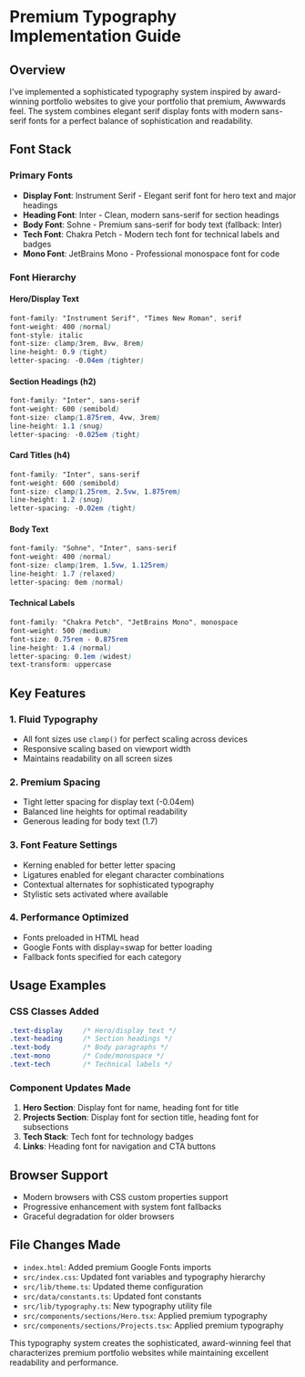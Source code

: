 # Premium Typography Implementation Guide

## Overview

I've implemented a sophisticated typography system inspired by award-winning portfolio websites to give your portfolio that premium, Awwwards feel. The system combines elegant serif display fonts with modern sans-serif fonts for a perfect balance of sophistication and readability.

## Font Stack

### Primary Fonts
- **Display Font**: Instrument Serif - Elegant serif font for hero text and major headings
- **Heading Font**: Inter - Clean, modern sans-serif for section headings
- **Body Font**: Sohne - Premium sans-serif for body text (fallback: Inter)  
- **Tech Font**: Chakra Petch - Modern tech font for technical labels and badges
- **Mono Font**: JetBrains Mono - Professional monospace font for code

### Font Hierarchy

#### Hero/Display Text
```css
font-family: "Instrument Serif", "Times New Roman", serif
font-weight: 400 (normal)
font-style: italic
font-size: clamp(3rem, 8vw, 8rem)
line-height: 0.9 (tight)
letter-spacing: -0.04em (tighter)
```

#### Section Headings (h2)
```css
font-family: "Inter", sans-serif
font-weight: 600 (semibold)  
font-size: clamp(1.875rem, 4vw, 3rem)
line-height: 1.1 (snug)
letter-spacing: -0.025em (tight)
```

#### Card Titles (h4)
```css
font-family: "Inter", sans-serif
font-weight: 600 (semibold)
font-size: clamp(1.25rem, 2.5vw, 1.875rem)  
line-height: 1.2 (snug)
letter-spacing: -0.02em (tight)
```

#### Body Text
```css
font-family: "Sohne", "Inter", sans-serif
font-weight: 400 (normal)
font-size: clamp(1rem, 1.5vw, 1.125rem)
line-height: 1.7 (relaxed)
letter-spacing: 0em (normal)
```

#### Technical Labels
```css
font-family: "Chakra Petch", "JetBrains Mono", monospace
font-weight: 500 (medium)
font-size: 0.75rem - 0.875rem
line-height: 1.4 (normal)
letter-spacing: 0.1em (widest)
text-transform: uppercase
```

## Key Features

### 1. Fluid Typography
- All font sizes use `clamp()` for perfect scaling across devices
- Responsive scaling based on viewport width
- Maintains readability on all screen sizes

### 2. Premium Spacing
- Tight letter spacing for display text (-0.04em)
- Balanced line heights for optimal readability
- Generous leading for body text (1.7)

### 3. Font Feature Settings
- Kerning enabled for better letter spacing
- Ligatures enabled for elegant character combinations
- Contextual alternates for sophisticated typography
- Stylistic sets activated where available

### 4. Performance Optimized
- Fonts preloaded in HTML head
- Google Fonts with display=swap for better loading
- Fallback fonts specified for each category

## Usage Examples

### CSS Classes Added
```css
.text-display     /* Hero/display text */
.text-heading     /* Section headings */
.text-body        /* Body paragraphs */
.text-mono        /* Code/monospace */
.text-tech        /* Technical labels */
```

### Component Updates Made
1. **Hero Section**: Display font for name, heading font for title
2. **Projects Section**: Display font for section title, heading font for subsections
3. **Tech Stack**: Tech font for technology badges
4. **Links**: Heading font for navigation and CTA buttons

## Browser Support
- Modern browsers with CSS custom properties support
- Progressive enhancement with system font fallbacks
- Graceful degradation for older browsers

## File Changes Made
- `index.html`: Added premium Google Fonts imports
- `src/index.css`: Updated font variables and typography hierarchy
- `src/lib/theme.ts`: Updated theme configuration
- `src/data/constants.ts`: Updated font constants
- `src/lib/typography.ts`: New typography utility file
- `src/components/sections/Hero.tsx`: Applied premium typography
- `src/components/sections/Projects.tsx`: Applied premium typography

This typography system creates the sophisticated, award-winning feel that characterizes premium portfolio websites while maintaining excellent readability and performance.
